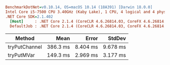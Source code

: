 ``` ini

BenchmarkDotNet=v0.10.14, OS=macOS 10.14 (18A391) [Darwin 18.0.0]
Intel Core i5-7500 CPU 3.40GHz (Kaby Lake), 1 CPU, 4 logical and 4 physical cores
.NET Core SDK=2.1.402
  [Host]     : .NET Core 2.1.4 (CoreCLR 4.6.26814.03, CoreFX 4.6.26814.02), 64bit RyuJIT DEBUG
  DefaultJob : .NET Core 2.1.4 (CoreCLR 4.6.26814.03, CoreFX 4.6.26814.02), 64bit RyuJIT


```
|        Method |     Mean |    Error |   StdDev |
|-------------- |---------:|---------:|---------:|
| tryPutChannel | 386.3 ms | 8.404 ms | 9.678 ms |
|    tryPutMVar | 149.3 ms | 2.969 ms | 3.177 ms |
